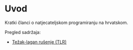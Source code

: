 # Uvod
Kratki članci o natjecateljskom programiranju na hrvatskom.
  
Pregled sadržaja:
* [Težak-lagan rušenje (TLR)](https://crompetitive.github.io/blog/g/tezak_lagan_rusenje "Težak-lagan rušenje stabla")
